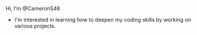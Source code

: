 Hi, I’m @CameronS48
- I'm interested in learning how to deepen my coding skills by working on various projects.
